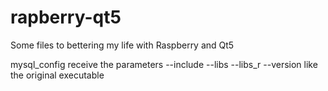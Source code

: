 # rapberry-qt5

Some files to bettering my life with Raspberry and Qt5


mysql_config receive the parameters --include --libs --libs_r --version like the original executable

